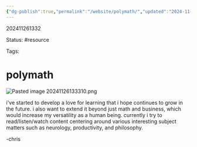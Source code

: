 ```yaml
---
{"dg-publish":true,"permalink":"/website/polymath/","updated":"2024-11-26T13:40:08.895-05:00"}
---
```


202411261332

Status: #resource 

Tags: 

# polymath

![Pasted image 20241126133310.png](/img/user/attachments/Pasted%20image%2020241126133310.png)

i've started to develop a love for learning that i hope continues to grow in the future. i also want to extend it beyond just math and business, which would increase my versatility as a human being. currently i try to read/listen/watch content centering around various interesting subject matters such as neurology, productivity, and philosophy.

-chris